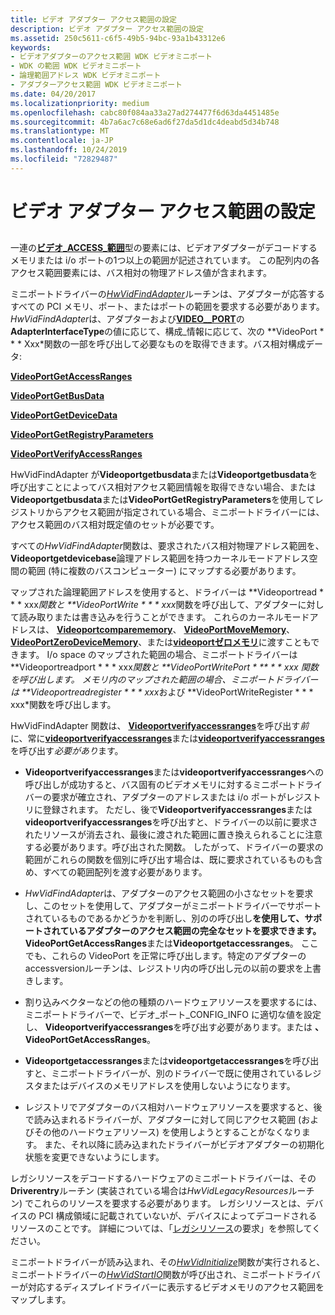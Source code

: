 ```yaml
---
title: ビデオ アダプター アクセス範囲の設定
description: ビデオ アダプター アクセス範囲の設定
ms.assetid: 250c5611-c6f5-49b5-94bc-93a1b43312e6
keywords:
- ビデオアダプターのアクセス範囲 WDK ビデオミニポート
- WDK の範囲 WDK ビデオミニポート
- 論理範囲アドレス WDK ビデオミニポート
- アダプターアクセス範囲 WDK ビデオミニポート
ms.date: 04/20/2017
ms.localizationpriority: medium
ms.openlocfilehash: cabc80f084aa33a27ad274477f6d63da4451485e
ms.sourcegitcommit: 4b7a6ac7c68e6ad6f27da5d1dc4deabd5d34b748
ms.translationtype: MT
ms.contentlocale: ja-JP
ms.lasthandoff: 10/24/2019
ms.locfileid: "72829487"
---
```

# <a name="setting-up-video-adapter-access-ranges"></a>ビデオ アダプター アクセス範囲の設定


## <span id="ddk_setting_up_video_adapter_access_ranges_gg"></span><span id="DDK_SETTING_UP_VIDEO_ADAPTER_ACCESS_RANGES_GG"></span>


一連の[**ビデオ\_ACCESS\_範囲**](https://docs.microsoft.com/windows-hardware/drivers/ddi/video/ns-video-_video_access_range)型の要素には、ビデオアダプターがデコードするメモリまたは i/o ポートの1つ以上の範囲が記述されています。 この配列内の各アクセス範囲要素には、バス相対の物理アドレス値が含まれます。

ミニポートドライバーの[*HwVidFindAdapter*](https://docs.microsoft.com/windows-hardware/drivers/ddi/video/nc-video-pvideo_hw_find_adapter)ルーチンは、アダプターが応答するすべての PCI メモリ、ポート、またはポートの範囲を要求する必要があります。 *HwVidFindAdapter*は、アダプターおよび[**VIDEO\_\_PORT**](https://docs.microsoft.com/windows-hardware/drivers/ddi/video/ns-video-_video_port_config_info)の**AdapterInterfaceType**の値に応じて、構成\_情報に応じて、次の **VideoPort * * * Xxx*関数の一部を呼び出して必要なものを取得できます。バス相対構成データ:

[**VideoPortGetAccessRanges**](https://docs.microsoft.com/windows-hardware/drivers/ddi/video/nf-video-videoportgetaccessranges)

[**VideoPortGetBusData**](https://docs.microsoft.com/windows-hardware/drivers/ddi/video/nf-video-videoportgetbusdata)

[**VideoPortGetDeviceData**](https://docs.microsoft.com/windows-hardware/drivers/ddi/video/nf-video-videoportgetdevicedata)

[**VideoPortGetRegistryParameters**](https://docs.microsoft.com/windows-hardware/drivers/ddi/video/nf-video-videoportgetregistryparameters)

[**VideoPortVerifyAccessRanges**](https://docs.microsoft.com/windows-hardware/drivers/ddi/video/nf-video-videoportverifyaccessranges)

HwVidFindAdapter が**Videoportgetbusdata**または**Videoportgetbusdata**を呼び出すことによってバス相対アクセス範囲情報を取得できない場合、または**Videoportgetbusdata**または**VideoPortGetRegistryParameters**を使用してレジストリからアクセス範囲が指定されている場合、ミニポートドライバーには、アクセス範囲のバス相対既定値のセットが必要です。

すべての*HwVidFindAdapter*関数は、要求されたバス相対物理アドレス範囲を、 **Videoportgetdevicebase**論理アドレス範囲を持つカーネルモードアドレス空間の範囲 (特に複数のバスコンピューター) にマップする必要があります。

マップされた論理範囲アドレスを使用すると、ドライバーは **Videoportread * * * xxx*関数と **VideoPortWrite * * * xxx*関数を呼び出して、アダプターに対して読み取りまたは書き込みを行うことができます。 これらのカーネルモードアドレスは、 [**Videoportcomparememory**](https://docs.microsoft.com/windows-hardware/drivers/ddi/video/nf-video-videoportcomparememory)、 [**VideoPortMoveMemory**](https://docs.microsoft.com/windows-hardware/drivers/ddi/video/nf-video-videoportmovememory)、 [**VideoPortZeroDeviceMemory**](https://docs.microsoft.com/windows-hardware/drivers/ddi/video/nf-video-videoportzerodevicememory)、または[**videoportゼロメモリ**](https://docs.microsoft.com/windows-hardware/drivers/ddi/video/nf-video-videoportzeromemory)に渡すこともできます。 I/o space のマップされた範囲の場合、ミニポートドライバーは **Videoportreadport * * * xxx*関数と **VideoPortWritePort * ** * * xxx 関数を呼び出します。 メモリ内のマップされた範囲の場合、ミニポートドライバーは **Videoportreadregister * * * xxx*および **VideoPortWriteRegister * * * xxx*関数を呼び出します。

HwVidFindAdapter 関数は、 [**Videoportverifyaccessranges**](https://docs.microsoft.com/windows-hardware/drivers/ddi/video/nf-video-videoportgetdevicebase)を呼び出す*前*に、常に[**videoportverifyaccessranges**](https://docs.microsoft.com/windows-hardware/drivers/ddi/video/nf-video-videoportverifyaccessranges)または[**videoportverifyaccessranges**](https://docs.microsoft.com/windows-hardware/drivers/ddi/video/nf-video-videoportgetaccessranges)を呼び出す*必要があり*ます。 [](https://docs.microsoft.com/windows-hardware/drivers/ddi/video/nc-video-pvideo_hw_find_adapter)

-   **Videoportverifyaccessranges**または**videoportverifyaccessranges**への呼び出しが成功すると、バス固有のビデオメモリに対するミニポートドライバーの要求が確立され、アダプターのアドレスまたは i/o ポートがレジストリに登録されます。 ただし、後で**Videoportverifyaccessranges**または**videoportverifyaccessranges**を呼び出すと、ドライバーの以前に要求されたリソースが消去され、最後に渡された範囲に置き換えられることに注意する必要があります。呼び出された関数。 したがって、ドライバーの要求の範囲がこれらの関数を個別に呼び出す場合は、既に要求されているものも含め、すべての範囲配列を渡す必要があります。

-   *HwVidFindAdapter*は、アダプターのアクセス範囲の小さなセットを要求し、このセットを使用して、アダプターがミニポートドライバーでサポートされているものであるかどうかを判断し、別のの呼び出し**を使用して、サポートされているアダプターのアクセス範囲の完全なセットを要求できます。VideoPortGetAccessRanges**または**Videoportgetaccessranges**。 ここでも、これらの VideoPort を正常に呼び出します。特定のアダプターの accessversionルーチンは、レジストリ内の呼び出し元の以前の要求を上書きします。

-   割り込みベクターなどの他の種類のハードウェアリソースを要求するには、ミニポートドライバーで、ビデオ\_ポート\_CONFIG\_INFO に適切な値を設定し、 **Videoportverifyaccessranges**を呼び出す必要があります。または **、VideoPortGetAccessRanges**。

-   **Videoportgetaccessranges**または**videoportgetaccessranges**を呼び出すと、ミニポートドライバーが、別のドライバーで既に使用されているレジスタまたはデバイスのメモリアドレスを使用しないようになります。

-   レジストリでアダプターのバス相対ハードウェアリソースを要求すると、後で読み込まれるドライバーが、アダプターに対して同じアクセス範囲 (およびその他のハードウェアリソース) を使用しようとすることがなくなります。 また、それ以降に読み込まれたドライバーがビデオアダプターの初期化状態を変更できないようにします。

レガシリソースをデコードするハードウェアのミニポートドライバーは、その**Driverentry**ルーチン (実装されている場合は*HwVidLegacyResources*ルーチン) でこれらのリソースを要求する必要があります。 レガシリソースとは、デバイスの PCI 構成領域に記載されていないが、デバイスによってデコードされるリソースのことです。 詳細については、「[レガシリソース](claiming-legacy-resources.md)の要求」を参照してください。

ミニポートドライバーが読み込まれ、その[*HwVidInitialize*](https://docs.microsoft.com/windows-hardware/drivers/ddi/video/nc-video-pvideo_hw_initialize)関数が実行されると、ミニポートドライバーの[*HwVidStartIO*](https://docs.microsoft.com/windows-hardware/drivers/ddi/video/nc-video-pvideo_hw_start_io)関数が呼び出され、ミニポートドライバーが対応するディスプレイドライバーに表示するビデオメモリのアクセス範囲をマップします。

 

 





